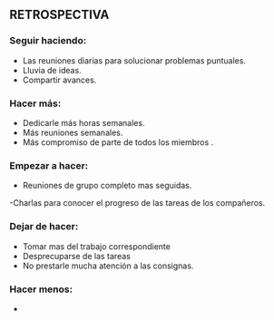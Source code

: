 ## RETROSPECTIVA

### Seguir haciendo:

- Las reuniones diarias para solucionar problemas puntuales.
- Lluvia de ideas.
- Compartir avances.

### Hacer más:

- Dedicarle más horas semanales.
- Más reuniones semanales.
- Más compromiso de parte de todos los miembros .

### Empezar a hacer:

- Reuniones de grupo completo mas seguidas.

-Charlas para conocer el progreso de las tareas de los compañeros.

### Dejar de hacer:

- Tomar mas del trabajo correspondiente 
- Desprecuparse de las tareas 
- No prestarle mucha atención a las consignas.

### Hacer menos:


- 